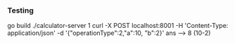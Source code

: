 ### Testing
go build
./calculator-server 1
curl -X POST localhost:8001 -H 'Content-Type: application/json' -d '{"operationType":2,"a":10, "b":2}'
ans  --> 8 (10-2)